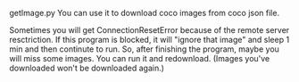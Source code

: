 getImage.py
You can use it to download coco images from coco json file.

Sometimes you will get ConnectionResetError because of the remote server resctriction.
If this program is blocked, it will "ignore that image" and sleep 1 min and then continute to run.
So, after finishing the program, maybe you will miss some images.
You can run it and redownload. (Images you've downloaded won't be downloaded again.)
